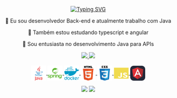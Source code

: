 <p align="center">
  <a href="https://git.io/typing-svg">
    <img src="https://readme-typing-svg.demolab.com?font=Fira+Code&weight=600&size=25&pause=1000&random=false&width=435&height=40&lines=Ol%C3%A1%2C+me+chamo+Ismael+Silva!+%E2%98%95%F0%9F%92%BB%F0%9F%8C%9" alt="Typing SVG">
  </a>
</p>

<div align="center">
  
🔭 Eu sou desenvolvedor Back-end e atualmente trabalho com Java

🌱 Também estou estudando typescript e angular

💬 Sou entusiasta no desenvolvimento Java para APIs

</div>
<div align="center">
  <a href="https://github.com/ims86">
  <img height="150em" src="https://github-readme-stats.vercel.app/api?username=ims86&show_icons=true&theme=dark&include_all_commits=true&count_private=true"/>
  <img height="150em" src="https://github-readme-stats.vercel.app/api/top-langs/?username=ims86&layout=compact&langs_count=7&theme=dark"/>
</div>
    
  <div style="display: inline_block" align="center"><br>
  <img align="center" alt="Java" title="JAVA" height="40" width="40" src="https://raw.githubusercontent.com/devicons/devicon/master/icons/java/java-original-wordmark.svg">
  <img align="center" alt="spring" title="SPRING" height="40" width="40" src="https://raw.githubusercontent.com/devicons/devicon/master/icons/spring/spring-original-wordmark.svg">
<!--   <img align="center" alt="MySQL" height="30" width="40" src="https://raw.githubusercontent.com/tandpfun/skill-icons/65dea6c4eaca7da319e552c09f4cf5a9a8dab2c8/icons/MySQL-Dark.svg"> -->
  <img align="center" alt="docker" title="DOCKER" height="40" width="40" src="https://raw.githubusercontent.com/devicons/devicon/master/icons/docker/docker-plain-wordmark.svg">
  <img align="center" alt="HTML" title="HTML" height="40" width="40" src="https://raw.githubusercontent.com/devicons/devicon/master/icons/html5/html5-original-wordmark.svg">
  <img align="center" alt="CSS" title="CSS" height="40" width="40" src="https://raw.githubusercontent.com/devicons/devicon/master/icons/css3/css3-original-wordmark.svg">
  <img align="center" alt="Js" title="JS" height="30" width="40" src="https://raw.githubusercontent.com/devicons/devicon/master/icons/javascript/javascript-plain.svg">
  <img align="center" alt="Angular" title="ANGULAR" height="40" width="40" src="https://raw.githubusercontent.com/tandpfun/skill-icons/65dea6c4eaca7da319e552c09f4cf5a9a8dab2c8/icons/Angular-Dark.svg">

</div>

  <p></p>
  <div align="center"> 
  <a href = "mailto:ims.86@hotmail.com"><img src="https://img.shields.io/badge/-Hotmail-%23333?style=for-the-badge&logo=hotmail&logoColor=white"></a>
  <a href="https://www.linkedin.com/in/ims86/"><img src="https://img.shields.io/badge/-LinkedIn-%230077B5?style=for-the-badge&logo=linkedin&logoColor=white"></a> 
 
</div>
